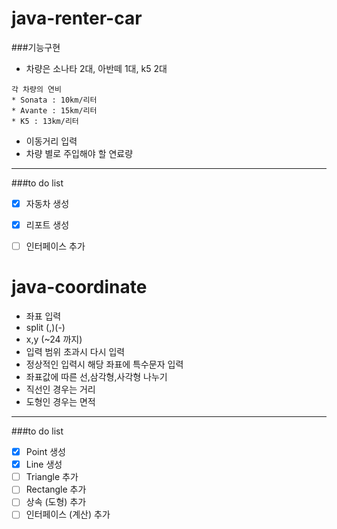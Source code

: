 # java-renter-car
###기능구현
- 차량은 소나타 2대, 아반떼 1대, k5 2대
```
각 차량의 연비
* Sonata : 10km/리터
* Avante : 15km/리터
* K5 : 13km/리터

```
- 이동거리 입력
- 차량 별로 주입해야 할 연료량
-----
###to do list

- [x] 자동차 생성
- [x] 리포트 생성
- [ ] 인터페이스 추가



# java-coordinate
- 좌표 입력
- split (,)(-)
- x,y (~24 까지)
- 입력 범위 초과시 다시 입력
- 정상적인 입력시 해당 좌표에 특수문자 입력
- 좌표값에 따른 선,삼각형,사각형 나누기
- 직선인 경우는 거리
- 도형인 경우는 면적

-----
###to do list

- [X] Point 생성
- [X] Line 생성
- [ ] Triangle 추가
- [ ] Rectangle 추가
- [ ] 상속 (도형) 추가
- [ ] 인터페이스 (계산) 추가
